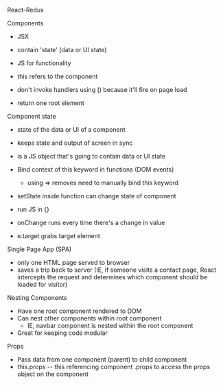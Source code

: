 React-Redux

Components

- JSX
- contain 'state' (data or UI state)
- JS for functionality
- this refers to the component
- don't invoke handlers using () because it'll fire on page load

- return one root element

Component state

- state of the data or UI of a component
- keeps state and output of screen in sync
- is a JS object that's going to contain data or UI state
- Bind context of this keyword in functions (DOM events)
    - using => removes need to manually bind this keyword
- setState inside function can change state of component

- run JS in {}
- onChange runs every time there's a change in value
- e.target grabs target element

Single Page App (SPA)

- only one HTML page served to browser
- saves a trip back to server (IE, if someone visits a contact page, React intercepts the request and determines which component should be loaded for visitor)

Nesting Components

- Have one root component rendered to DOM
- Can nest other components within root component
    - IE, navbar component is nested within the root component
- Great for keeping code modular

Props

- Pass data from one component (parent) to child component
- this.props -- this referencing component .props to access the props object on the component